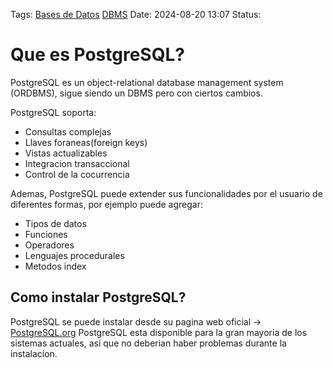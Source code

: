 Tags: [Bases de Datos](Bases%20de%20Datos.md) [DBMS](DBMS.md)
Date: 2024-08-20 13:07
Status:

# Que es PostgreSQL?

PostgreSQL es un object-relational database management system (ORDBMS), sigue siendo un DBMS pero con ciertos cambios.

PostgreSQL soporta:
- Consultas complejas
- Llaves foraneas(foreign keys)
- Vistas actualizables
- Integracion transaccional
- Control de la cocurrencia

Ademas, PostgreSQL puede extender sus funcionalidades por el usuario de diferentes formas, por ejemplo puede agregar:
- Tipos de datos
- Funciones
- Operadores
- Lenguajes procedurales
- Metodos index

## Como instalar PostgreSQL?

PostgreSQL se puede instalar desde su pagina web oficial -> [PostgreSQL.org](https://www.postgresql.org/download/)
PostgreSQL esta disponible para la gran mayoria de los sistemas actuales, asi que no deberian haber problemas durante la instalacion. 